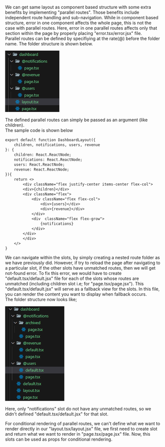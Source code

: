 We can get same layout as component based structure with some extra benefits by implementing "parallel routes". Those benefits include independent route handling and sub-navigation. While in component based structure, error in one component affects the whole page, this is not the case with parallel routes. Here, error in one parallel routes affects only that section within the page by properly placing "error.tsx/error.jsx" file.
<br> Parallel routes can be defined by specifiying at the rate(@) before the folder name. The folder structure is shown below.

![parallel-routes](../images/parallel-routes.png)

The defined parallel routes can simply be passed as an argument (like children).
<br> The sample code is shown below

```
export default function DashboardLayout({
    children, notifications, users, revenue
}: {
    children: React.ReactNode;
    notifications: React.ReactNode;
    users: React.ReactNode;
    revenue: React.ReactNode;
}){
    return <>
        <div className="flex justify-center items-center flex-col">
        <div>{children}</div>
        <div className="flex">
            <div className="flex flex-col">
                <div>{users}</div>
                <div>{revenue}</div>
            </div>
            <div  className="flex flex-grow">
                {notifications}
            </div>
        </div>
        </div>
    </>
}
```

We can navigate within the slots, by simply creating a nested route folder as we have previously did. However, if try to reload the page after navigating to a particular slot, if the other slots have unmatched routes, then we will get not-found error. To fix this error, we would have to create "default.tsx/default.jsx" file for each of the slots whose routes are unmatched (including children slot i.e; for "page.tsx/page.jsx"). This "default.tsx/default.jsx" will serve as a fallback view for the slots. In this file, you can render the content you want to display when fallback occurs.
<br> The folder structure now looks like;

![unmatched-routes](../images/unmatched-routes.png)

Here, only "notifications" slot do not have any unmatched routes, so we didn't defined "default.tsx/default.jsx" for that slot.

For conditional rendering of parallel routes, we can't define what we want to render directly in our "layout.tsx/layout.jsx" file, we first need to create slot and return what we want to render in "page.tsx/page.jsx" file. Now, this slots can be used as props for conditional rendering.

